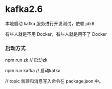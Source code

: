 # kafka2.6


本地启动 kafka 服务进行开发测试，依赖 jdk8

有些人就是不用 Docker，有些人就是用不了 Docker


### 启动方式

npm run zk // 启动zk

npm run kafka // 启动kafka

// topic 新建和消息写入命令在 package.json 中。
